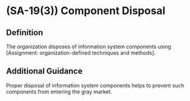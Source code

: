 
# (SA-19(3)) Component Disposal

## Definition

The organization disposes of information system components using [Assignment: organization-defined techniques and methods].

## Additional Guidance

Proper disposal of information system components helps to prevent such components from entering the gray market.
